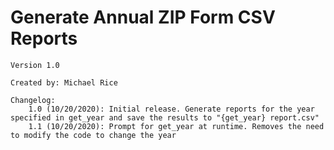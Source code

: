 #   Generate Annual ZIP Form CSV Reports
    Version 1.0

    Created by: Michael Rice

    Changelog:
        1.0 (10/20/2020): Initial release. Generate reports for the year specified in get_year and save the results to "{get_year} report.csv"
        1.1 (10/20/2020): Prompt for get_year at runtime. Removes the need to modify the code to change the year
